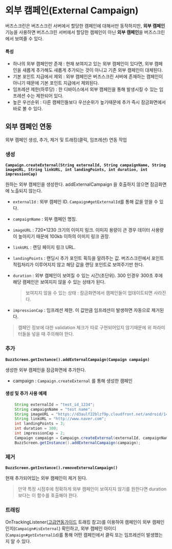# 외부 캠페인(External Campaign)
버즈스크린은 버즈스크린 서버에서 할당한 캠페인에 대해서만 동작하지만, **외부 캠페인** 기능을 사용하면 버즈스크린 서버에서 할당한 캠페인이 아닌 **외부 캠페인**을 버즈스크린에서 보여줄 수 있다.

#### 특성
- 하나의 외부 캠페인만 존재 : 현재 보여지고 있는 외부 캠페인이 있다면, 외부 캠페인을 새롭게 추가해도 새롭게 추가되는 것이 아니고 기존 외부 캠페인이 대체된다.
- 기본 포인트 지급에서 제외 : 외부 캠페인은 버즈스크린 서버에 존재하는 캠페인이 아니기 때문에 기본 포인트 지급에서 제외된다.
- 임프레션 제한(하루당) : 한 디바이스에서 외부 캠페인을 통해 발생시킬 수 있는 임프레션 수는 제한되어 있다.
- 높은 우선순위 : 다른 캠페인들보다 우선순위가 높기때문에 추가 즉시 잠금화면에서 바로 볼 수 있다.


## 외부 캠페인 연동
외부 캠페인 생성, 추가, 제거 및 트래킹(클릭, 임프레션) 연동 작업

### 생성
**`Campaign.createExternal(String externalId, String campaignName, String imageURL, String linkURL, int landingPoints, int duration, int impressionCap)`**

원하는 외부 캠페인을 생성한다. addExternalCampaign 을 호출하지 않으면 잠금화면에 노출되지 않는다.

- `externalId` : 외부 캠페인 ID. `Campaign#getExternalId`를 통해 값을 얻을 수 있다.
- `campaignName` : 외부 캠페인 명칭.
- `imageURL` : 720*1230 크기의 이미지 링크. 이미지 용량이 큰 경우 데이터 사용량이 높아지기 때문에 100kb 이하의 이미지 링크 권장.
- `linkURL` : 랜딩 페이지 링크 URL.
- `landingPoints` : 랜딩시 추가 포인트 획득을 알려주는 값. 버즈스크린에서 포인트 적립처리가 이루어지지 않고 해당 값을 랜딩 포인트로 보여주기만 한다.
- `duration` : 외부 캠페인이 보여질 수 있는 시간(초단위). 300 인경우 300초 후에 해당 캠페인은 보여지지 않을 수 있는 상태가 된다.

    > 보여지지 않을 수 있는 상태 : 잠금화면에서 캠페인들이 업데이트되면 사라진다.

- `impressionCap` : 임프레션 제한. 이 값만큼 임프레션이 발생하면 자동으로 제거된다.
> 캠페인 정보에 대한 validation 체크가 따로 구현되어있지 않기때문에 위 파라미터들을 넣을 때 주의해야 한다.

### 추가
**`BuzzScreen.getInstance().addExternalCampaign(Campaign campaign)`**

생성한 외부 캠페인을 잠금화면에 추가한다.

- campaign : `Campaign.createExternal` 를 통해 생성한 캠페인 

#### 생성 및 추가 사용 예제

```Java
    String externalId = "test_id_1234";
    String campaignName = "test name";
    String imageURL = "https://d3aulf22blzf9p.cloudfront.net/android/1447239369_e0251254410d85fc.jpg";
    String linkURL = "http://www.naver.com";
    int landingPoints = 3;
    int duration = 300;
    int impressionCap = 2;
    Campaign campaign = Campaign.createExternal(externalId, campaignName, image, link, landingPoints, duration, impCap);
    BuzzScreen.getInstance().addExternalCampaign(campaign);
```

### 제거
**`BuzzScreen.getInstance().removeExternalCampaign()`**

현재 추가되어있는 외부 캠페인이 제거 된다.
> 만약 특정 시점후에 정확하게 외부 캠페인이 보여지지 않기를 원한다면 duration 보다는 이 함수를 호출해야 한다.

### 트래킹
OnTrackingListener([고급연동가이드](ADVANCED-USAGE.md) 트래킹 참고)를 이용하여 캠페인이 외부 캠페인인지(`Campaign#isExternal`) 확인하고,
외부 캠페인 아이디(`Campaign#getExternalId`)를 통해 어떤 캠페인에서 클릭 또는 임프레션이 발생했는지 알 수 있다.
